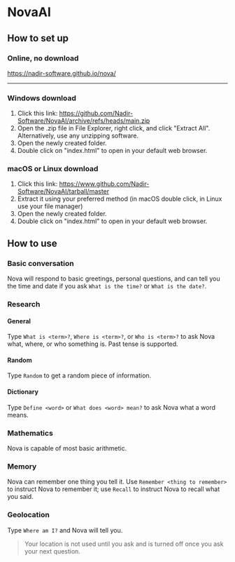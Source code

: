 # NovaAI
## How to set up
### Online, no download
https://nadir-software.github.io/nova/

---

### Windows download
1. Click this link: https://github.com/Nadir-Software/NovaAI/archive/refs/heads/main.zip
2. Open the .zip file in File Explorer, right click, and click "Extract All". Alternatively, use any unzipping software.
3. Open the newly created folder.
4. Double click on "index.html" to open in your default web browser.

### macOS or Linux download
1. Click this link: https://www.github.com/Nadir-Software/NovaAI/tarball/master
2. Extract it using your preferred method (in macOS double click, in Linux use your file manager)
3. Open the newly created folder.
4. Double click on "index.html" to open in your default web browser.

## How to use
### Basic conversation
Nova will respond to basic greetings, personal questions, and can tell you the time and date if you ask `What is the time?` or `What is the date?`.

### Research
#### General
Type `What is <term>?`, `Where is <term>?`, or `Who is <term>?` to ask Nova what, where, or who something is. Past tense is supported.

#### Random
Type `Random` to get a random piece of information.

#### Dictionary
Type `Define <word>` or `What does <word> mean?` to ask Nova what a word means.

### Mathematics
Nova is capable of most basic arithmetic.

### Memory
Nova can remember one thing you tell it. Use `Remember <thing to remember>` to instruct Nova to remember it; use `Recall` to instruct Nova to recall what you said.

### Geolocation
Type `Where am I?` and Nova will tell you.
> Your location is not used until you ask and is turned off once you ask your next question.
